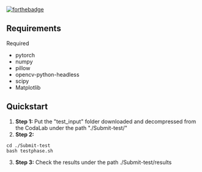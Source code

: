 [![forthebadge](https://img.shields.io/badge/PyTorch-1.10.1-orange.svg)](https://forthebadge.com)


## Requirements  
Required 
* pytorch
* numpy
* pillow 
* opencv-python-headless 
* scipy    
* Matplotlib

## Quickstart

1. **Step 1:** Put the "test_input" folder downloaded and decompressed from the CodaLab under the path "./Submit-test/"
2. **Step 2:**

```shell
cd ./Submit-test
bash testphase.sh
```

3. **Step 3:** Check the results under the path ./Submit-test/results

